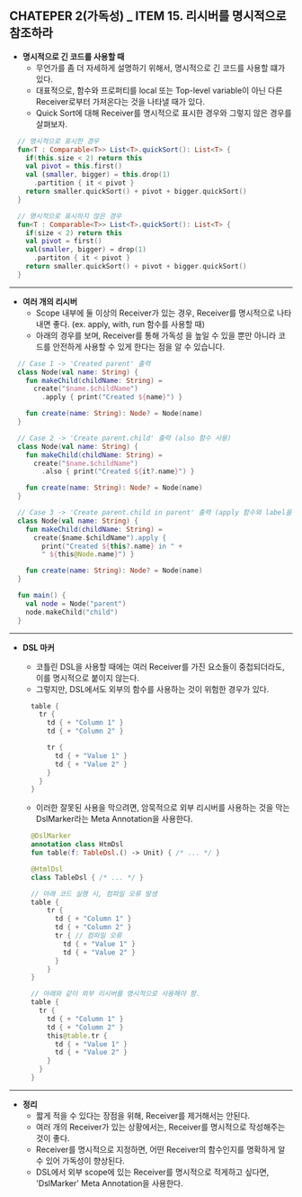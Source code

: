## CHATEPER 2(가독성) _ ITEM 15. 리시버를 명시적으로 참조하라

- **명시적으로 긴 코드를 사용할 때** 
  - 무언가를 좀 더 자세하게 설명하기 위해서, 명시적으로 긴 코드를 사용할 떄가 있다.
  - 대표적으로, 함수와 프로퍼티를 local 또는 Top-level variable이 아닌 다른 Receiver로부터 가져온다는 것을 나타낼 때가 있다.
  - Quick Sort에 대해 Receiver를 명시적으로 표시한 경우와 그렇지 않은 경우를 살펴보자.
```Kotlin
  // 명시적으로 표시한 경우
  fun<T : Comparable<T>> List<T>.quickSort(): List<T> {
    if(this.size < 2) return this
    val pivot = this.first()
    val (smaller, bigger) = this.drop(1)
      .partition { it < pivot }
    return smaller.quickSort() + pivot + bigger.quickSort()
  }

  // 명시적으로 표시하지 않은 경우
  fun<T : Comparable<T>> List<T>.quickSort(): List<T> {
    if(size < 2) return this
    val pivot = first()
    val(smaller, bigger) = drop(1)
      .partiton { it < pivot }
    return smaller.quickSort() + pivot + bigger.quickSort()
  }
```

---------------------------------------
- **여러 개의 리시버**
  - Scope 내부에 둘 이상의 Receiver가 있는 경우, Receiver를 명시적으로 나타내면 좋다. (ex. apply, with, run 함수를 사용할 때)
  - 아래의 경우를 보며, Receiver를 통해 가독성 을 높일 수 있을 뿐만 아니라 코드를 안전하게 사용할 수 있게 한다는 점을 알 수 있습니다.
``` Kotlin
  // Case 1 -> 'Created parent' 출력
  class Node(val name: String) {
    fun makeChild(childName: String) =
      create("$name.$childName")
        .apply { print("Created ${name}") }

    fun create(name: String): Node? = Node(name)
  }

  // Case 2 -> 'Create parent.child' 출력 (also 함수 사용)
  class Node(val name: String) {
    fun makeChild(childName: String) =
      create("$name.$childName")
        .also { print("Created ${it?.name}") }

    fun create(name: String): Node? = Node(name)  
  }

  // Case 3 -> 'Create parent.child in parent' 출력 (apply 함수와 label을 활용)
  class Node(val name: String) {
    fun makeChild(childName: String) =
      create($name.$childName").apply {
        print("Created ${this?.name} in " +
        " ${this@Node.name}") }

    fun create(name: String): Node? = Node(name)
  }

  fun main() {
    val node = Node("parent")
    node.makeChild("child")
  }
```

---------------------------------------
- **DSL 마커**
  - 코틀린 DSL을 사용할 때에는 여러 Receiver를 가진 요소들이 중첩되더라도, 이를 명시적으로 붙이지 않는다.
  - 그렇지만, DSL에서도 외부의 함수를 사용하는 것이 위험한 경우가 있다.
  ```Kotlin
    table {
      tr {
        td { + "Column 1" }
        td { + "Column 2" }

        tr {
          td { + "Value 1" }
          td { + "Value 2" }
        }
      }
    }
  ```

    - 이러한 잘못된 사용을 막으려면, 암묵적으로 외부 리시버를 사용하는 것을 막는 DslMarker라는 Meta Annotation을 사용한다.
  ```Kotlin
    @DslMarker
    annotation class HtmDsl
    fun table(f: TableDsl.() -> Unit) { /* ... */ }

    @HtmlDsl
    class TableDsl { /* ... */ }

    // 아래 코드 실행 시, 컴파일 오류 발생
    table {
        tr {
          td { + "Column 1" }
          td { + "Column 2" }
          tr { // 컴파일 오류
            td { + "Value 1" }
            td { + "Value 2" }
          }
        }
    }

    // 아래와 같이 외부 리시버를 명시적으로 사용해야 함.
    table {
      tr {
        td { + "Column 1" }
        td { + "Column 2" }
        this@table.tr {
          td { + "Value 1" }
          td { + "Value 2" }
        }
      }
    }
  ```
---------------------------------------
- **정리**
  - 짧게 적을 수 있다는 장점을 위해, Receiver를 제거해서는 안된다.
  - 여러 개의 Receiver가 있는 상황에서는, Receiver를 명시적으로 작성해주는 것이 좋다.
  - Receiver를 명시적으로 지정하면, 어떤 Receiver의 함수인지를 명확하게 알 수 있어 가독성이 향상된다.
  - DSL에서 외부 scope에 있는 Receiver를 명시적으로 적게하고 싶다면, 'DslMarker' Meta Annotation을 사용한다.
